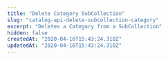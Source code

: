 ```yaml
---
title: "Delete Category SubCollection"
slug: "catalog-api-delete-subcollection-category"
excerpt: "Deletes a Category from a SubCollection"
hidden: false
createdAt: "2020-04-16T15:43:24.310Z"
updatedAt: "2020-04-16T15:43:24.310Z"
---
```

